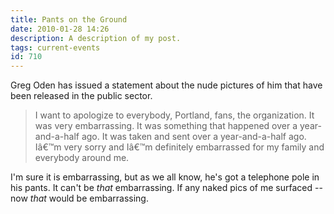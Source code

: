 ```yaml
---
title: Pants on the Ground
date: 2010-01-28 14:26
description: A description of my post.
tags: current-events
id: 710
---
```

Greg Oden has issued a statement about the nude pictures of him that have been released in the public sector.

<blockquote>I want to apologize to everybody, Portland, fans, the organization. It was very embarrassing. It was something that happened over a year-and-a-half ago. It was taken and sent over a year-and-a-half ago. Iâ€™m very sorry and Iâ€™m definitely embarrassed for my family and everybody around me.</blockquote>

I'm sure it is embarrassing, but as we all know, he's got a telephone pole in his pants.  It can't be <i>that</i> embarrassing.  If any naked pics of me surfaced -- now <i>that</i> would be embarrassing.